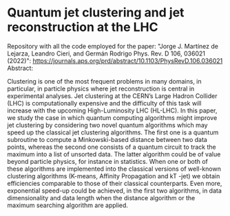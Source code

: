 # Quantum jet clustering and jet reconstruction at the LHC
Repository with all the code employed for the paper: "Jorge J. Martínez de Lejarza, Leandro Cieri, and Germán Rodrigo Phys. Rev. D 106, 036021 (2022)": https://journals.aps.org/prd/abstract/10.1103/PhysRevD.106.036021
Abstract:

Clustering is one of the most frequent problems in many domains, in particular, in
particle physics where jet reconstruction is central in experimental analyses. Jet
clustering at the CERN’s Large Hadron Collider (LHC) is computationally expensive
and the difficulty of this task will increase with the upcoming High-Luminosity LHC
(HL-LHC). In this paper, we study the case in which quantum computing algorithms
might improve jet clustering by considering two novel quantum algorithms which may
speed up the classical jet clustering algorithms. The first one is a quantum subroutine
to compute a Minkowski-based distance between two data points, whereas the second
one consists of a quantum circuit to track the maximum into a list of unsorted data.
The latter algorithm could be of value beyond particle physics, for instance in statistics.
When one or both of these algorithms are implemented into the classical versions of
well-known clustering algorithms (K-means, Affinity Propagation and kT -jet) we obtain
efficiencies comparable to those of their classical counterparts. Even more, exponential
speed-up could be achieved, in the first two algorithms, in data dimensionality and data
length when the distance algorithm or the maximum searching algorithm are applied.
